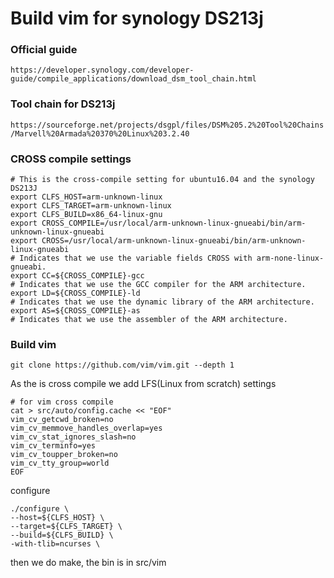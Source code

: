 # Build vim for synology DS213j 

### Official guide 
```https://developer.synology.com/developer-guide/compile_applications/download_dsm_tool_chain.html```

### Tool chain for DS213j 
```https://sourceforge.net/projects/dsgpl/files/DSM%205.2%20Tool%20Chains/Marvell%20Armada%20370%20Linux%203.2.40```

### CROSS compile settings 
``` shell
# This is the cross-compile setting for ubuntu16.04 and the synology DS213J
export CLFS_HOST=arm-unknown-linux
export CLFS_TARGET=arm-unknown-linux
export CLFS_BUILD=x86_64-linux-gnu
export CROSS_COMPILE=/usr/local/arm-unknown-linux-gnueabi/bin/arm-unknown-linux-gnueabi
export CROSS=/usr/local/arm-unknown-linux-gnueabi/bin/arm-unknown-linux-gnueabi
# Indicates that we use the variable fields CROSS with arm-none-linux-gnueabi.
export CC=${CROSS_COMPILE}-gcc
# Indicates that we use the GCC compiler for the ARM architecture.
export LD=${CROSS_COMPILE}-ld
# Indicates that we use the dynamic library of the ARM architecture.
export AS=${CROSS_COMPILE}-as
# Indicates that we use the assembler of the ARM architecture.
```
### Build vim
```
git clone https://github.com/vim/vim.git --depth 1
```
As the is cross compile we add  LFS(Linux from scratch) settings 
```
# for vim cross compile
cat > src/auto/config.cache << "EOF"
vim_cv_getcwd_broken=no
vim_cv_memmove_handles_overlap=yes
vim_cv_stat_ignores_slash=no
vim_cv_terminfo=yes
vim_cv_toupper_broken=no
vim_cv_tty_group=world
EOF
```
configure 
```
./configure \
--host=${CLFS_HOST} \
--target=${CLFS_TARGET} \
--build=${CLFS_BUILD} \
-with-tlib=ncurses \
```
then we do make, the bin is in src/vim